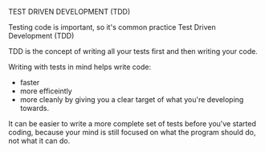 TEST DRIVEN DEVELOPMENT (TDD)

Testing code is important, 
so it's common practice Test Driven Development (TDD)

TDD is the concept of writing all your tests first and 
then writing your code.

Writing with tests in mind helps write code:
- faster
- more efficeintly
- more cleanly by giving you a clear target of what you're developing towards.

It can be easier to write a more complete set of tests before 
you've started coding, because your mind is still focused on 
what the program should do, not what it can do.


